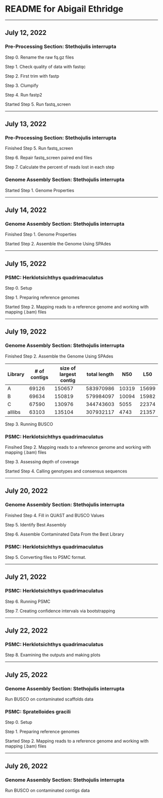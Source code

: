 # README for Abigail Ethridge

---

## July 12, 2022
### Pre-Processing Section: Stethojulis interrupta

Step 0. Rename the raw fq.gz files

Step 1. Check quality of data with fastqc

Step 2. First trim with fastp

Step 3. Clumpify

Step 4. Run fastp2

Started Step 5. Run fastq_screen

---

## July 13, 2022
### Pre-Processing Section: Stethojulis interrupta

Finished Step 5. Run fastq_screen

Step 6. Repair fastq_screen paired end files

Step 7. Calculate the percent of reads lost in each step

### Genome Assembly Section: Stethojulis interrupta

Started Step 1. Genome Properties

---

## July 14, 2022
### Genome Assembly Section: Stethojulis interrupta

Finished Step 1. Genome Properties

Started Step 2. Assemble the Genome Using SPAdes

---

## July 15, 2022
### PSMC: Herklotsichthys quadrimaculatus

Step 0. Setup

Step 1. Preparing reference genomes

Started Step 2. Mapping reads to a reference genome and working with mapping (.bam) files

---

## July 19, 2022
### Genome Assembly Section: Stethojulis interrupta

Finished Step 2. Assemble the Genome Using SPAdes

Library  |  # of contigs |  size of largest contig  |  total length  |  N50  |  L50
---  | ---  |  ---  |  ---  |  ---  |  ---
A  |  69126  |  150657  |  583970986  |  10319  |  15699
B  |  69634  |  150819  |  579984097  |  10094  |  15982
C  |  67590  |  130976  |  344743603  |  5055  |  22374
alllibs  |  63103  |  135104  |  307932117  |  4743  |  21357

Step 3. Running BUSCO

### PSMC: Herklotsichthys quadrimaculatus

Finsihed Step 2. Mapping reads to a reference genome and working with mapping (.bam) files

Step 3. Assessing depth of coverage

Started Step 4. Calling genotypes and consensus sequences

---

## July 20, 2022
### Genome Assembly Section: Stethojulis interrupta

Finished Step 4. Fill in QUAST and BUSCO Values

Step 5. Identify Best Assembly

Step 6. Assemble Contaminated Data From the Best Library

### PSMC: Herklotsichthys quadrimaculatus

Step 5. Converting files to PSMC format.

---

## July 21, 2022
### PSMC: Herklotsichthys quadrimaculatus

Step 6. Running PSMC

Step 7. Creating confidence intervals via bootstrapping

---

## July 22, 2022
### PSMC: Herklotsichthys quadrimaculatus

Step 8. Examining the outputs and making plots

---

## July 25, 2022
### Genome Assembly Section: Stethojulis interrupta

Run BUSCO on contaminated scaffolds data

### PSMC: Spratelloides gracili

Step 0. Setup

Step 1. Preparing reference genomes

Started Step 2. Mapping reads to a reference genome and working with mapping (.bam) files

---

## July 26, 2022
### Genome Assembly Section: Stethojulis interrupta

Run BUSCO on contaminated contigs data

